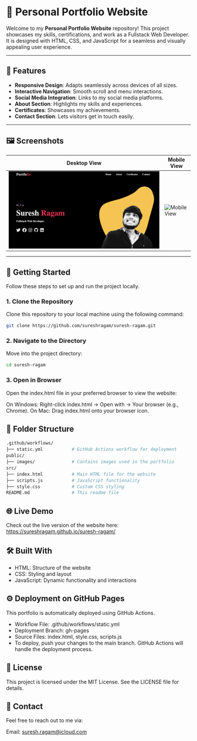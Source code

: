 # 🚀 Personal Portfolio Website

Welcome to my **Personal Portfolio Website** repository! This project showcases my skills, certifications, and work as a Fullstack Web Developer. It is designed with HTML, CSS, and JavaScript for a seamless and visually appealing user experience.

---

## 🌟 Features

- **Responsive Design**: Adapts seamlessly across devices of all sizes.
- **Interactive Navigation**: Smooth scroll and menu interactions.
- **Social Media Integration**: Links to my social media platforms.
- **About Section**: Highlights my skills and experiences.
- **Certificates**: Showcases my achievements.
- **Contact Section**: Lets visitors get in touch easily.

---

## 🖼️ Screenshots

| Desktop View        | Mobile View         |
|---------------------|---------------------|
| ![Desktop View](./src/public/images/screenshot-desktop.png) | ![Mobile View](./src/public/images/screenshot-mobile.png) |

---

## 🚀 Getting Started

Follow these steps to set up and run the project locally.

### 1. Clone the Repository
Clone this repository to your local machine using the following command:
```bash
git clone https://github.com/sureshragam/suresh-ragam.git
```
### 2. Navigate to the Directory
Move into the project directory:
```bash
cd suresh-ragam
```
### 3. Open in Browser
Open the index.html file in your preferred browser to view the website:

On Windows: Right-click index.html → Open with → Your browser (e.g., Chrome).
On Mac: Drag index.html onto your browser icon.

## 📂 Folder Structure
```bash
.github/workflows/
├── static.yml           # GitHub Actions workflow for deployment
public/
├── images/              # Contains images used in the portfolio
src/
├── index.html           # Main HTML file for the website
├── scripts.js           # JavaScript functionality
├── style.css            # Custom CSS styling
README.md                # This readme file
```

## 🌐 Live Demo
Check out the live version of the website here: https://sureshragam.github.io/suresh-ragam/

## 🛠️ Built With
- HTML: Structure of the website
- CSS: Styling and layout
- JavaScript: Dynamic functionality and interactions

## ⚙️ Deployment on GitHub Pages
This portfolio is automatically deployed using GitHub Actions.

- Workflow File: .github/workflows/static.yml
- Deployment Branch: gh-pages
- Source Files: index.html, style.css, scripts.js
- To deploy, push your changes to the main branch. GitHub Actions will handle the deployment process.

## 📝 License
This project is licensed under the MIT License. See the LICENSE file for details.

## 📧 Contact
Feel free to reach out to me via:

Email: suresh.ragam@icloud.com
